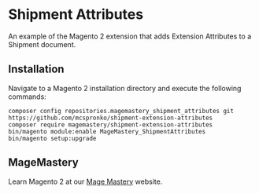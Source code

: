 # Shipment Attributes

An example of the Magento 2 extension that adds Extension Attributes to a Shipment document.

## Installation

Navigate to a Magento 2 installation directory and execute the following commands:
```
composer config repositories.magemastery_shipment_attributes git https://github.com/mcspronko/shipment-extension-attributes
composer require magemastery/shipment-extension-attributes
bin/magento module:enable MageMastery_ShipmentAttributes
bin/magento setup:upgrade
```

## MageMastery

Learn Magento 2 at our [Mage Mastery](https://magemastery.net) website.
